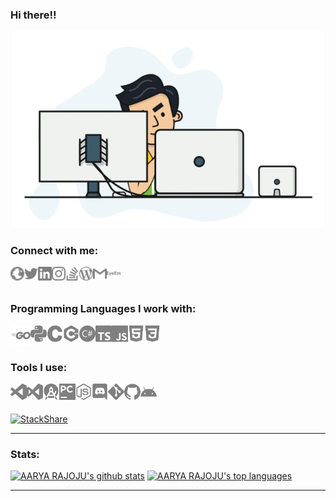 ### Hi there!! <!--👋-->

<p align="center"> <img width="500px" src="./logos/animation.gif" /> </p>


### Connect with me:
[<img align="left" alt="aaryarajoju.github.io" width="22px" src="./logos/web_globe.svg" />][website]
[<img align="left" alt="AARYA RAJOJU | Twitter" width="22px" src="./logos/twitter.svg" />][twitter]
[<img align="left" alt="AARYA RAJOJU | LinkedIn" width="22px" src="./logos/linkedin.svg" />][linkedin]
[<img align="left" alt="AARYA RAJOJU | Instagram" width="22px" src="./logos/instagram.svg" />][instagram]
[<img align="left" alt="AARYA RAJOJU | Stack Overflow" width="22px" src="./logos/stackoverflow.svg" />][stack]
[<img align="left" alt="AARYA RAJOJU | Blog" width="22px" src="./logos/wordpress.svg" />][blog]
[<img align="left" alt="AARYA RAJOJU | Mail" width="22px" src="./logos/gmail.svg" />][mail]
[<img align="left" alt="AARYA RAJOJU | EyeEm" width="22px" src="./logos/eyeem.svg" />][eyeem]

<br>
<br>


### Programming Languages I work with:

<img align="left" alt="Go" width="32px" src="./logos/go.svg" />
<img align="left" alt="python" width="26px" src="./logos/python.svg" />
<img align="left" alt="C" width="26px" src="./logos/c.svg" />
<img align="left" alt="C++" width="26px" src="./logos/cplusplus.svg" />
<img align="left" alt="C#" width="26px" src="./logos/csharp.svg" />
<!--<img align="left" alt="Java" width="26px" src="./logos/java.svg" />-->
<!--<img align="left" alt="Kotlin" width="26px" src="./logos/kotlin.svg" />-->
<img align="left" alt="JavaScript" width="26px" src="./logos/typescript.svg" />
<img align="left" alt="TypeScript" width="26px" src="./logos/javascript.svg" />
<img align="left" alt="HTML5" width="26px" src="./logos/html5.svg" />
<img align="left" alt="CSS3" width="26px" src="./logos/css3.svg" />


<br>
<br>


### Tools I use:

<img align="left" alt="Visual Studio Code" width="26px" src="./logos/visualstudiocode.svg" />
<img align="left" alt="Visual Studio" width="26px" src="./logos/visualstudio.svg" />
<img align="left" alt="JetBrains Android Studio" width="26px" src="./logos/androidstudio.svg" />
<img align="left" alt="JetBrains PyCharm" width="26px" src="./logos/pycharm.svg" />
<img align="left" alt="Node.js" width="26px" src="./logos/node-dot-js.svg" />
<img align="left" alt="Discord" width="26px" src="./logos/discord.svg" />
<img align="left" alt="Git" width="26px" src="./logos/git.svg" />
<img align="left" alt="GitHub" width="26px" src="./logos/github.svg" />
<img align="left" alt="Android" width="26px" src="./logos/android.svg" />
<!--<img align="left" alt="Terminal" width="26px" src="https://raw.githubusercontent.com/github/explore/80688e429a7d4ef2fca1e82350fe8e3517d3494d/topics/terminal/terminal.png" />-->
<br>
<br>

[![StackShare](http://img.shields.io/badge/tech-stack-0690fa.svg?style=flat)](https://stackshare.io/aaryarajoju/all-tools)


---

### Stats:

<a href="https://github.com/anuraghazra/github-readme-stats"><img src="https://github-readme-stats.vercel.app/api?username=aaryarajoju&show_icons=true&theme=cobalt&include_all_commits=true&count_private=true" alt="AARYA RAJOJU's github stats"/></a>
<a href="https://github.com/anuraghazra/convoychat"><img src="https://github-readme-stats.vercel.app/api/top-langs/?username=aaryarajoju&layout=compact&theme=buefy" alt="AARYA RAJOJU's top languages"/></a><br>

---

<!--
<img align="left" alt="" width="26px" src="" />
<img align="left" alt="" width="26px" src="" />
<img align="left" alt="" width="26px" src="" />
<img align="left" alt="" width="26px" src="" />
<img align="left" alt="" width="26px" src="" />
<img align="left" alt="" width="26px" src="" />
<img align="left" alt="" width="26px" src="" />
-->


<!--
- 🔭 I’m currently working on: a website for beginers to start learning python
- 🌱 I’m currently learning: GoLang
- 📫 How to reach me: <a href="mailto:code.aarya@gmail.com">code.aarya@gmail.com</a> or <a href="mailto:hey.aarya@gmail.com">hey.aarya@gmail.com</a> 
- 😄 Pronouns: He/Him
- ⚡ Fun fact: GoLang is the best language
-->
<!--
<a href="https://github.com/aaryarajoju">GitHub Profile</a><br>
<a href="https://www.linkedin.com/in/aaryarajoju/">Linkedin Profile</a><br>
<a href="https://aaryarajoju.github.io">GitHub Pages</a><br>
<a href="https://aaryarajoju.github.io/portfolio">A personal Portfolio hosted on GitHub Pages</a><br>
<a href="https://aaryarajoju.github.io/aaryarajoju">A personal website hosted on GitHub Pages</a><br>
<a href="https://aaryarajoju.github.io/python/">A website to Learn Python</a><br>
<a href="https://aaryarajoju.github.io/">AARYA RAJOJU - </a><br>
<a href="https://aaryarajoju.github.io/">AARYA RAJOJU - </a><br>
-->

<!--
**aaryarajoju/aaryarajoju** is a ✨ _special_ ✨ repository because its `README.md` (this file) appears on your GitHub profile.

Here are some ideas to get you started:

- 🔭 I’m currently working on ...
- 🌱 I’m currently learning ...
- 👯 I’m looking to collaborate on ...
- 🤔 I’m looking for help with ...
- 💬 Ask me about ...
- 📫 How to reach me: ...
- 😄 Pronouns: ...
- ⚡ Fun fact: ...
-->


[website]: https://aaryarajoju.github.io/
[twitter]: https://twitter.com/AaryaRajoju
[blog]: https://aaryarajoju.wordpress.com/
[instagram]: https://instagram.com/aaryarajoju
[mail]: mailto:code.aarya@gmail.com
[linkedin]: https://linkedin.com/in/aaryarajoju
[eyeem]: https://www.eyeem.com/u/capturedbyarx
[stack]: https://stackoverflow.com/users/14383957/aaryarajoju
